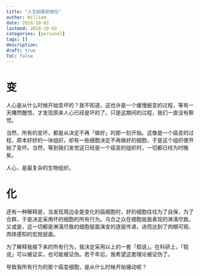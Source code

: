 ```yaml
---
title: "人生如若初相见"
author: William
date: 2018-10-02
lastmod: 2018-10-02
categories: [personal]
tags: []
description: 
draft: true
ToC: false
---
```


# 变

人心是从什么时候开始变坏的？我不知道，这也许是一个缓慢蜕变的过程，等有一天幡然醒悟，才发现原来人心已经是坏的了。只是这期间的过程，我们一直没有察觉。

当然，所有的变坏，都是从决定不再「做好」的那一刻开始。这像是一个癌变的过程，原本好好的一块组织，却有一些细胞决定不再做好的细胞，于是这个组织便开始了变坏。当然，等到我们发觉这已经是一个癌变的组织时，一切都已经为时晚矣。

人心，是最复杂的生物组织。

# 化

还有一种解释是，当发现周边全是变化的癌细胞时，好的细胞往往为了自保，为了合群，于是决定采用坏的细胞的所有行为。乌合之众在细胞层面表现的淋漓尽致。又或是，这一切都是淋漓尽致的细胞层面演变的逐层传递，进而达到了肉眼可观、肉体感知的宏观层面。

为了解释我接下来的所有行为，我决定采用以上的一套「假说」。在科研上，「假说」可以被证实，也可能被证伪。若干年后，我希望这套理论被证伪了。

导致我所有行为的那个癌变细胞，是从什么时候开始骚动呢？



